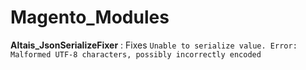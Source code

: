 # Magento_Modules

**Altais_JsonSerializeFixer** : Fixes `Unable to serialize value. Error: Malformed UTF-8 characters, possibly incorrectly encoded`
